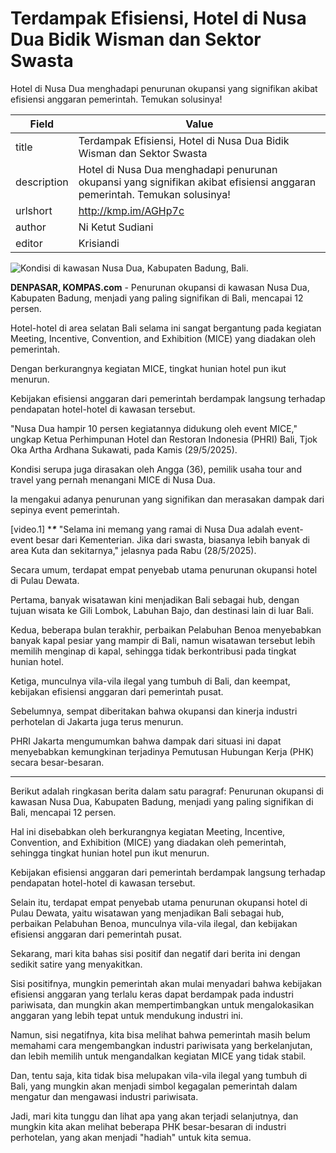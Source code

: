 # Terdampak Efisiensi, Hotel di Nusa Dua Bidik Wisman dan Sektor Swasta

Hotel di Nusa Dua menghadapi penurunan okupansi yang signifikan akibat efisiensi anggaran pemerintah. Temukan solusinya!

| Field       | Value                                                       |
|-------------|-------------------------------------------------------------|
| title       | Terdampak Efisiensi, Hotel di Nusa Dua Bidik Wisman dan Sektor Swasta |
| description | Hotel di Nusa Dua menghadapi penurunan okupansi yang signifikan akibat efisiensi anggaran pemerintah. Temukan solusinya! |
| urlshort    | http://kmp.im/AGHp7c |
| author      | Ni Ketut Sudiani |
| editor      | Krisiandi |

![Kondisi di kawasan Nusa Dua, Kabupaten Badung, Bali. ](https://asset.kompas.com/crops/1GUrlObDFTSgt64sVer146xfEAU=/0x0:0x0/750x500/data/photo/2025/05/28/6836c65b712ed.jpg)

**DENPASAR, KOMPAS.com** - Penurunan okupansi di kawasan Nusa Dua, Kabupaten Badung, menjadi yang paling signifikan di Bali, mencapai 12 persen.

Hotel-hotel di area selatan Bali selama ini sangat bergantung pada kegiatan Meeting, Incentive, Convention, and Exhibition (MICE) yang diadakan oleh pemerintah.

Dengan berkurangnya kegiatan MICE, tingkat hunian hotel pun ikut menurun.

Kebijakan efisiensi anggaran dari pemerintah berdampak langsung terhadap pendapatan hotel-hotel di kawasan tersebut.

\"Nusa Dua hampir 10 persen kegiatannya didukung oleh event MICE,\" ungkap Ketua Perhimpunan Hotel dan Restoran Indonesia (PHRI) Bali, Tjok Oka Artha Ardhana Sukawati, pada Kamis (29/5/2025).

Kondisi serupa juga dirasakan oleh Angga (36), pemilik usaha tour and travel yang pernah menangani MICE di Nusa Dua.

Ia mengakui adanya penurunan yang signifikan dan merasakan dampak dari sepinya event pemerintah.

\[video.1\] ****\****
\"Selama ini memang yang ramai di Nusa Dua adalah event-event besar dari Kementerian. Jika dari swasta, biasanya lebih banyak di area Kuta dan sekitarnya,\" jelasnya pada Rabu (28/5/2025).

Secara umum, terdapat empat penyebab utama penurunan okupansi hotel di Pulau Dewata.

Pertama, banyak wisatawan kini menjadikan Bali sebagai hub, dengan tujuan wisata ke Gili Lombok, Labuhan Bajo, dan destinasi lain di luar Bali.

Kedua, beberapa bulan terakhir, perbaikan Pelabuhan Benoa menyebabkan banyak kapal pesiar yang mampir di Bali, namun wisatawan tersebut lebih memilih menginap di kapal, sehingga tidak berkontribusi pada tingkat hunian hotel.

Ketiga, munculnya vila-vila ilegal yang tumbuh di Bali, dan keempat, kebijakan efisiensi anggaran dari pemerintah pusat.

Sebelumnya, sempat diberitakan bahwa okupansi dan kinerja industri perhotelan di Jakarta juga terus menurun.

PHRI Jakarta mengumumkan bahwa dampak dari situasi ini dapat menyebabkan kemungkinan terjadinya Pemutusan Hubungan Kerja (PHK) secara besar-besaran.

---
Berikut adalah ringkasan berita dalam satu paragraf: Penurunan okupansi di kawasan Nusa Dua, Kabupaten Badung, menjadi yang paling signifikan di Bali, mencapai 12 persen.

 Hal ini disebabkan oleh berkurangnya kegiatan Meeting, Incentive, Convention, and Exhibition (MICE) yang diadakan oleh pemerintah, sehingga tingkat hunian hotel pun ikut menurun.

 Kebijakan efisiensi anggaran dari pemerintah berdampak langsung terhadap pendapatan hotel-hotel di kawasan tersebut.

 Selain itu, terdapat empat penyebab utama penurunan okupansi hotel di Pulau Dewata, yaitu wisatawan yang menjadikan Bali sebagai hub, perbaikan Pelabuhan Benoa, munculnya vila-vila ilegal, dan kebijakan efisiensi anggaran dari pemerintah pusat.



Sekarang, mari kita bahas sisi positif dan negatif dari berita ini dengan sedikit satire yang menyakitkan.

 Sisi positifnya, mungkin pemerintah akan mulai menyadari bahwa kebijakan efisiensi anggaran yang terlalu keras dapat berdampak pada industri pariwisata, dan mungkin akan mempertimbangkan untuk mengalokasikan anggaran yang lebih tepat untuk mendukung industri ini.

 Namun, sisi negatifnya, kita bisa melihat bahwa pemerintah masih belum memahami cara mengembangkan industri pariwisata yang berkelanjutan, dan lebih memilih untuk mengandalkan kegiatan MICE yang tidak stabil.

 Dan, tentu saja, kita tidak bisa melupakan vila-vila ilegal yang tumbuh di Bali, yang mungkin akan menjadi simbol kegagalan pemerintah dalam mengatur dan mengawasi industri pariwisata.

 Jadi, mari kita tunggu dan lihat apa yang akan terjadi selanjutnya, dan mungkin kita akan melihat beberapa PHK besar-besaran di industri perhotelan, yang akan menjadi "hadiah" untuk kita semua.
